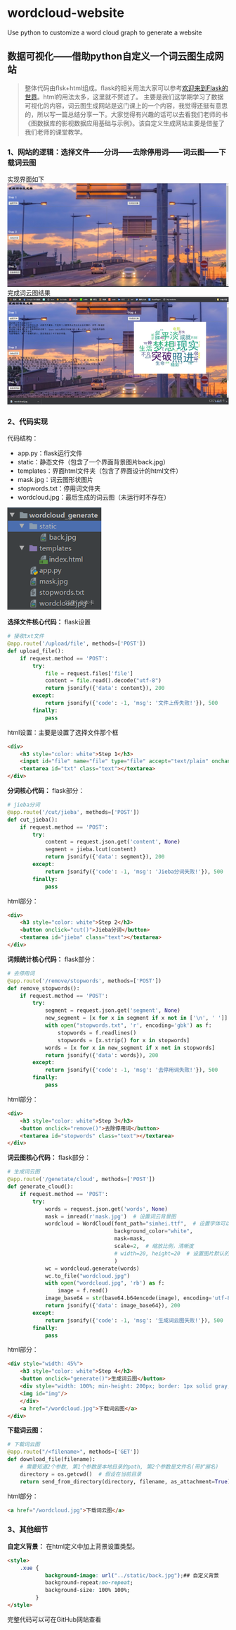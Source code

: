 # wordcloud-website
Use python to customize a word cloud graph to generate a website
## 数据可视化——借助python自定义一个词云图生成网站

> 整体代码由flsk+html组成。flask的相关用法大家可以参考[欢迎来到Flask的世界](https://dormousehole.readthedocs.io/en/latest/)。html的用法太多，这里就不赘述了。
> 主要是我们这学期学习了数据可视化的内容，词云图生成网站是这门课上的一个内容，我觉得还挺有意思的，所以写一篇总结分享一下。大家觉得有兴趣的话可以去看我们老师的书《图数据库的影视数据应用基础与示例》。该自定义生成网站主要是借鉴了我们老师的课堂教学。

### 1、网站的逻辑：选择文件——分词——去除停用词——词云图——下载词云图
实现界面如下
![界面](./picture/picture1.png)
完成词云图结果
![在这里插入图片描述](picture/picture2.png)
### 2、代码实现
代码结构：

 - app.py：flask运行文件
 - static：静态文件（包含了一个界面背景图片back.jpg）
 - templates：界面html文件夹（包含了界面设计的html文件）
 - mask.jpg：词云图形状图片
 - stopwords.txt：停用词文件夹
 - wordcloud.jpg：最后生成的词云图（未运行时不存在）

![代码框架](./picture/picture3.png)

**选择文件核心代码：**
flask设置
```python
# 接收txt文件
@app.route('/upload/file', methods=['POST'])
def upload_file():
    if request.method == 'POST':
        try:
            file = request.files['file']
            content = file.read().decode("utf-8")
            return jsonify({'data': content}), 200
        except:
            return jsonify({'code': -1, 'msg': '文件上传失败!'}), 500
        finally:
            pass
```
html设置：主要是设置了选择文件那个框

```html
<div>
	<h3 style="color: white">Step 1</h3>
	<input id="file" name="file" type="file" accept="text/plain" onchange="upload(this)" />
	<textarea id="txt" class="text"></textarea>
</div>
```
**分词核心代码：**
flask部分：

```python
# jieba分词
@app.route('/cut/jieba', methods=['POST'])
def cut_jieba():
    if request.method == 'POST':
        try:
            content = request.json.get('content', None)
            segment = jieba.lcut(content)
            return jsonify({'data': segment}), 200
        except:
            return jsonify({'code': -1, 'msg': 'Jieba分词失败!'}), 500
        finally:
            pass
```
html部分：

```html
<div>
	<h3 style="color: white">Step 2</h3>
	<button onclick="cut()">Jieba分词</button>
	<textarea id="jieba" class="text"></textarea>
</div>
```
**词频统计核心代码：**
flask部分：

```python
# 去停用词
@app.route('/remove/stopwords', methods=['POST'])
def remove_stopwords():
    if request.method == 'POST':
        try:
            segment = request.json.get('segment', None)
            new_segment = [x for x in segment if x not in ['\n', ' ']]
            with open("stopwords.txt", 'r', encoding='gbk') as f:
                stopwords = f.readlines()
                stopwords = [x.strip() for x in stopwords]
            words = [x for x in new_segment if x not in stopwords]
            return jsonify({'data': words}), 200
        except:
            return jsonify({'code': -1, 'msg': '去停用词失败!'}), 500
        finally:
            pass
```

html部分：

```html
<div>
	<h3 style="color: white">Step 3</h3>
	<button onclick="remove()">去除停用词</button>
	<textarea id="stopwords" class="text"></textarea>
</div>
```

**词云图核心代码：**
flask部分：

```python
# 生成词云图
@app.route('/genetate/cloud', methods=['POST'])
def generate_cloud():
    if request.method == 'POST':
        try:
            words = request.json.get('words', None)
            mask = imread(r'mask.jpg')  # 设置词云背景图
            wordcloud = WordCloud(font_path="simhei.ttf",  # 设置字体可以显示中文
                                  background_color="white",
                                  mask=mask,
                                  scale=2,  # 缩放比例，清晰度
                                  # width=20, height=20  # 设置图片默认的大小,若有背景图片则依照背景图片大小,
                                  )
            wc = wordcloud.generate(words)
            wc.to_file("wordcloud.jpg")
            with open("wordcloud.jpg", 'rb') as f:
                image = f.read()
            image_base64 = str(base64.b64encode(image), encoding='utf-8')
            return jsonify({'data': image_base64}), 200
        except:
            return jsonify({'code': -1, 'msg': '生成词云图失败!'}), 500
        finally:
            pass
```

html部分：

```html
<div style="width: 45%">
	<h3 style="color: white">Step 4</h3>
	<button onclick="generate()">生成词云图</button>
	<div style="width: 100%; min-height: 200px; border: 1px solid gray; margin-top: 10px">
	<img id="img"/>
	</div>
	<a href="/wordcloud.jpg">下载词云图</a>
</div>
```
**下载词云图：**

```python
# 下载词云图
@app.route("/<filename>", methods=['GET'])
def download_file(filename):
    # 需要知道2个参数, 第1个参数是本地目录的path, 第2个参数是文件名(带扩展名)
    directory = os.getcwd()  # 假设在当前目录
    return send_from_directory(directory, filename, as_attachment=True)
```
html部分：

```html
<a href="/wordcloud.jpg">下载词云图</a>
```

### 3、其他细节
**自定义背景：**
在html定义中加上背景设置类型。
```html
<style>
	.xue {
			background-image: url("../static/back.jpg");## 自定义背景
			background-repeat:no-repeat;
			background-size: 100% 100%;
         }
</style>
```

完整代码可以可在GitHub网站查看
